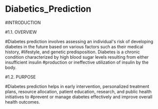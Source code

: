 # Diabetics_Prediction
#INTRODUCTION

#1.1. OVERVIEW

#Diabetes prediction involves assessing an individual's risk of developing diabetes in the future based on various factors such as their medical history, #lifestyle, and genetic predisposition. Diabetes is a chronic condition characterized by high blood sugar levels resulting from either insufficient insulin #production or ineffective utilization of insulin by the body.

#1.2.  PURPOSE

#Diabetes prediction helps in early intervention, personalized treatment plans, resource allocation, patient education, research, and public health initiatives to #prevent or manage diabetes effectively and improve overall health outcomes.

